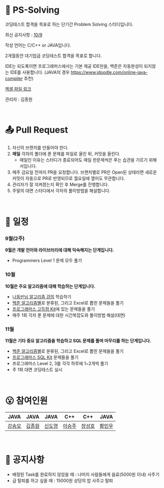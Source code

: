 # 🌅 PS-Solving
코딩테스트 합격을 목표로 하는 단기간 Problem Solving 스터디입니다.

최신 공지사항 : [10/9](https://github.com/tank3a/PS-Solving/blob/main/%EA%B3%B5%EC%A7%80%EC%82%AC%ED%95%AD/10_9.md)

작성 언어는 C/C++ or JAVA입니다.

2개월동안 대기업급 코딩테스트 합격을 목표로 합니다.

IDE는 되도록이면 프로그래머스에서는 기본 제공 IDE만을, 백준은 자동완성이 되지않는 IDE를 사용합니다.
(JAVA의 경우 https://www.jdoodle.com/online-java-compiler 추천)

[엑셀 파일 링크](https://docs.google.com/spreadsheets/d/1hGfMzoENAGQE_mZPy3tKu7u9Opx5k2zBO1C7W5w-epw/edit#gid=1086871307)

관리자 : 김종원

<br/>

# 📤 Pull Request

1. 자신의 브랜치를 만들어야 한다.
2. **매일** 각자의 폴더에 푼 문제를 파일로 올린 뒤, 커밋을 올린다.
    - 매일인 이유는 스터디가 종료되어도 매일 한문제씩은 푸는 습관을 기르기 위해서입니다.
3. 매주 금요일 전까지 PR을 요청합니다. 브랜치별로 PR은 Open된 상태라면 새로운 커밋이 자동으로 PR로 반영되므로 월요일에 열어도 무관합니다.
4. 관리자가 잘 지켜졌는지 확인 후 Merge를 진행합니다.
5. 주말의 대면 스터디에서 각자의 풀이방법을 해설합니다.

<br/>

# 📆 일정
### 9월(2주)
**9월은 개발 언어와 라이브러리에 대해 익숙해지는 단계입니다.** <br/>
 - Programmers Level 1 문제 모두 풀기

### 10월
**10월은 주요 알고리즘에 대해 학습하는 단계입니다.** <br/>
 - [나동빈님 알고리즘 강의](https://www.youtube.com/watch?v=m-9pAwq1o3w&list=PLRx0vPvlEmdAghTr5mXQxGpHjWqSz0dgC) 학습하기
 - [백준 알고리즘별](https://www.acmicpc.net/problem/tags)로 분류된, 그리고 Excel로 뽑힌 문제들을 풀기
 - [프로그래머스 고득점 Kit](https://school.programmers.co.kr/learn/challenges?tab=algorithm_practice_kit)에 있는 문제들을 풀기
 - 매주 1회 각자 푼 문제에 대한 시간복잡도와 풀이방법 해설(대면)

### 11월
**11월은 기타 중요 알고리즘을 학습하고 SQL 문제를 풀며 마무리를 하는 단계입니다.**
 - [백준 알고리즘별](https://www.acmicpc.net/problem/tags)로 분류된, 그리고 Excel로 뽑힌 문제들을 풀기
 - [프로그래머스 SQL Kit](https://school.programmers.co.kr/learn/challenges?tab=sql_practice_kit) 문제들을 풀기
 - 프로그래머스 Level 2, 3를 각각 하루에 1~2개씩 풀기 
 - 주 1회 대면 코딩테스트 실시

<br/>

# 😮 참여인원
|JAVA|JAVA|JAVA|C++|C++|JAVA|
| ---------------------------- | ---------------------------- | ---------------------------- | ---------------------------- |----------------------------|----------------------------|
| [강송모](https://github.com/rkdthdah) | [김종원](https://github.com/tank3a) | [신도영](https://github.com/straipe) | [이승주](https://github.com/CsLsj) | [장성호](https://github.com/seongho9) | [황민우](https://github.com/humang) |


<br/>

# 🚩 공지사항
- 배정된 Task를 완료하지 않았을 때 : 나머지 사람들에게 음료(5000원 이내) 사주기
- 급 탈퇴를 하고 싶을 때 : 15000원 상당의 밥 사주고 탈퇴
